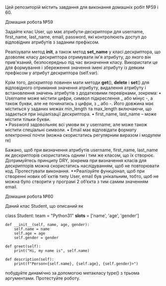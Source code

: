 Цей репозиторій містить завдання для виконання домашніх робіт №59 і 60.

Домашня робота №59

Задайте клас User, що має атрибути-дескриптори для username, first_name, last_name, email, password, які контролюють доступ до відповідних атрибутів з заданим префіксом.

Реалізувати метод __init__, а також метод __set_name__ у класі дескриптора, що дозволяє класу дескриптора отримувати ім'я атрибуту, до якого він прив'язаний, безпосередньо під час визначення класу. Використати це для формування і збереження значення імені атрибуту  із деяким префіксом у атрибут дескриптора (self.var). 

Крім того, дескриптор  повинен мати методи __get__(), __delete__ і __set__()  для відповідного отримання значення атрибуту, видалення атрибуту і  встановлення значень атрибутів з додатковими перевірками, зокрема:
•	Username може містити цифри, символ підкреслення _ або мінус -, а також букви, але не починатись з цифри, з _ або -.  Його довжина має міститься у заданих межах min_length та mах_length включаючи, що задається при ініціалізації дескриптора.
•	first_name, last_name – може містити тільки букви.  
•	Password задовольняє всі умови як у username, але може також містити спеціальні символи.
•	Email має відповідати формату електронної почти (можна скористатись регулярним виразом і модулем re)

Бажано, щоб при визначення атрибутів username, first_name, last_name як дескрипторів скористатись одним і тим же класом, що їх створює. 
Дотримуйтесь принципу DRY, зокрема при визначення класів для дескрипторів можна скористатись наслідуванням, щоб не повторювати код.
Протестувати виконання.
**Реалізуйте функціонал, щоб при створенні нових об`єктів типу User,  email був унікальним, тобто, щоб не можна було створити у програмі 2 об’єкта з тим самим значенням email.


Домашня робота №60

Даний клас Student, що описаний як

class Student:
    team = "Python31"
    __slots__ = ['name', 'age', 'gender']

    def __init__(self, name, age, gender):
        self.name = name
        self.age = age
        self.gender = gender

    def greet(self):
        print("Hi, my name is", self.name)

    def description(self):
        print(f"Person<{self.name}, {self.age}, {self.gender}>")

побудуйте динамічно за допомогою метакласу type() з трьома аргументами.
Протестуйте роботу.
